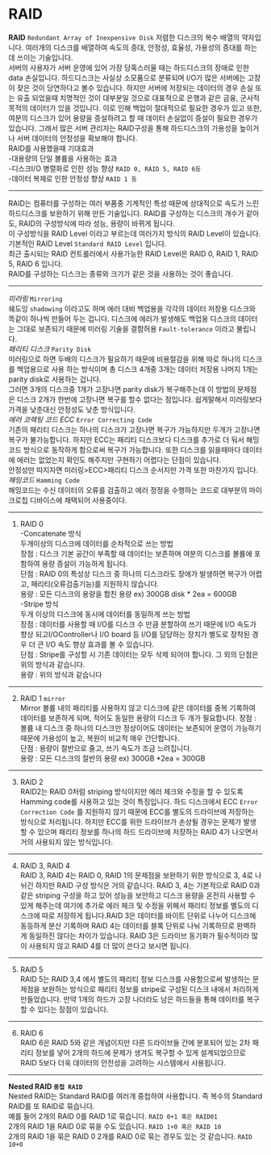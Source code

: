# RAID

**RAID**  `Redundant Array of Inexpensive Disk` 저렴한 디스크의 복수 배열의 약자입니다. 여러개의 디스크를 배열하여 속도의 증대, 안정성, 효율성, 가용성의 증대를 하는데 쓰이는 기술입니다. <br>
서버의 사용자가 서버 운영에 있어 가장 당혹스러울 때는 하드디스크의 장애로 인한 data 손실입니다. 하드디스크는 사실상 소모품으로 분류되며 I/O가
많은 서버에는 고장이 잦은 것이 당연하다고 볼수 있습니다. 하지만 서버에 저장되는 데이터의 경우 손실 또는 유출 되었을때 치명적인 것이 대부분일 것으로
대표적으로 은행과 같은 금융, 군사적 목적의 데이터가 있을 것입니다. 이로 인해 백업이 절대적으로 필요한 경우가 있고 또한, 여분의 디스크가 있어
용량을 증설하려고 할 때 데이터 손실없이 증설이 필요한 경우가 있습니다. 그래서 많은 서버 관리자는 RAID구성을 통해 하드디스크의 가용성을 높이거나
서버 데이터의 안정성을 확보해야 합니다. <br>
RAID를 사용했을때 기대효과 <br>
 -대용량의 단일 볼륨을 사용하는 효과 <br>
 -디스크I/O 병렬화로 인한 성능 향상 `RAID 0, RAID 5, RAID 6등` <br>
 -데이터 복제로 인한 안정성 향상 `RAID 1 등`
 
----
RAID는 컴퓨터를 구성하는 여러 부품중 기계적인 특성 때문에 상대적으로 속도가 느린 하드디스크를 보완하기 위해 만든 기술입니다.
RAID를 구성하는 디스크의 개수가 같아도, RAID의 구성방식에 따라 성능, 용량이 바뀌게 됩니다. <br>
이 구성방식을 RAID Level 이라고 부르는데 여러가지 방식의 RAID Level이 있습니다. <br>
기본적인 RAID Level `Standard RAID Level` 입니다. <br>
최근 출시되는 RAID 컨트롤러에서 사용가능한 RAID Level은 RAID 0, RAID 1, RAID 5, RAID 6 입니다. <br>
RAID를 구성하는 디스크는 종류와 크기가 같은 것을 사용하는 것이 좋습니다.

----
*미러링* `Mirroring` <br>
쉐도잉 `shadowing` 이라고도 하며 에러 대비 백업용을 각각의 데이터 저장용 디스크와 똑같이 하나씩 만들어 두는 겁니다.
디스크에 에러가 발생해도 백업용 디스크의 데이터는 그대로 보존되기 때문에 미러링 기술을 결함허용 `Fault-tolerance` 이라고 불립니다. <br>
*패리티 디스크* `Parity Disk` <br>
미러링으로 하면 두배의 디스크가 필요하기 때문에 비용절감을 위해 따로 하나의 디스크를 백업용으로 사용 하는 방식이며
총 디스크 4개중 3개는 데이터 저장용 나머지 1개는 parity disk로 사용하는 겁니다. <br>
그러면 3개의 디스크중 1개가 고장나면 parity disk가 복구해주는데 이 방법의 문제점은 디스크 2개가 한번에 고장나면 복구를 할수 없다는 점입니다.
쉽게말해서 미러링보다 가격을 낮춘대신 안정성도 낮춘 방식입니다. <br>
*에러 코렉팅 코드 ECC* `Error Correcting Code` <br>
기존의 패리티 디스크는 하나의 디스크가 고장나면 복구가 가능하지만 두개가 고장나면 복구가 불가능합니다. 하지만 ECC는 패리티 디스크보다
디스크를 추가로 더 둬서 해밍코드 방식으로 동작하게 함으로써 복구가 가능합니다. 또한 디스크를 읽을때마다 데이터에 에러는 없었는지 확인도 해주지만
구현하기 어렵다는 단점이 있습니다. <br>
안정성만 따지자면 미러링>ECC>패리티 디스크 순서지만 가격 또한 마찬가지 입니다. <br>
*해밍코드* `Hamming Code` <br>
해밍코드는 수신 데이터의 오류를 검출하고 에러 정정을 수행하는 코드로 대부분의 마이크로칩 디바이스에 채택되어 사용중이다.

----
1. RAID 0 <br>
 -Concatenate 방식 <br>
 두개이상의 디스크에 데이터를 순차적으로 쓰는 방법 <br>
 장점 : 디스크 기본 공간이 부족할 때 데이터는 보존하며 여분의 디스크를 볼륨에 포함하여 용량 증설이 가능하게 됩니다. <br>
 단점 : RAID 0의 특성상 디스크 중 하나의 디스크라도 장애가 발생하면 복구가 어렵고, 패리티(오류검출기능)를 지원하지 않습니다. <br>
 용량 : 모든 디스크의 용량을 합친 용량 ex) 300GB disk * 2ea = 600GB <br>
 -Stripe 방식 <br>
 두개 이상의 디스크에 동시에 데이터를 동일하게 쓰는 방법 <br>
 장점 : 데이터를 사용할 때 I/O를 디스크 수 만큼 분할하여 쓰기 때문에 I/O 속도가 향상 되고I/OController나 I/O board 등 I/O를 담당하는 장치가
 별도로 장착된 경우 더 큰 I/O 속도 향상 효과를 볼 수 있습니다. <br>
 단점 : Stripe를 구성할 시 기존 데이터는 모두 삭제 되어야 합니다. 그 외의 단점은 위의 방식과 같습니다. <br>
 용량 : 위의 방식과 같습니다 
 
----
2. RAID 1 `mirror` <br>
Mirror 볼륨 내의 패리티를 사용하지 않고 디스크에 같은 데이터를 중복 기록하여 데이터를 보존하게 되며, 적어도 동일한 용량의 디스크 두 개가 필요합니다.
장점 : 볼륨 내 디스크 중 하나의 디스크만 정상이어도 데이터는 보존되어 운영이 가능하기 때문에 가용성이 높고, 복원이 비교적 매우 간단합니다. <br>
단점 :  용량이 절반으로 줄고, 쓰기 속도가 조금 느려집니다. <br>
용량 : 모든 디스크의 절반의 용량 ex) 300GB *2ea = 300GB <br>

----
3. RAID 2 <br>
RAID2는 RAID 0처럼 striping 방식이지만 에러 체크와 수정을 할 수 있도록 Hamming code를 사용하고 있는 것이 특징입니다. 하드 디스크에서 
ECC `Error Correction Code` 를 지원하지 않기 때문에 ECC를 별도의 드라이브에 저장하는 방식으로 처리됩니다. 하지만 ECC를 위한 드라이브가 
손상될 경우는 문제가 발생할 수 있으며 패리티 정보를 하나의 하드 드라이브에 저장하는 RAID 4가 나오면서 거의 사용되지 않는 방식입니다.

----
4. RAID 3, RAID 4 <br>
RAID 3, RAID 4는 RAID 0, RAID 1의 문제점을 보완하기 위한 방식으로 3, 4로 나뉘긴 하지만 RAID 구성 방식은 거의 같습니다.
RAID 3, 4는 기본적으로 RAID 0과 같은 striping 구성을 하고 있어 성능을 보안하고 디스크 용량을 온전히 사용할 수 있게 해주는데 
여기에 추가로 에러 체크 및 수정을 위해서 패리티 정보를 별도의 디스크에 따로 저장하게 됩니다.RAID 3은 데이터를 바이트 단위로 나누어 디스크에
동등하게 분산 기록하며 RAID 4는 데이터를 블록 단위로 나눠 기록하므로 완벽하게 동일하진 않다는 차이가 있습니다. 
RAID 3은 드라이브 동기화가 필수적이라 많이 사용되지 않고 RAID 4를 더 많이 쓴다고 보시면 됩니다.

----
5. RAID 5 <br>
RAID 5는 RAID 3,4 에서 별도의 패리티 정보 디스크를 사용함으로써 발생하는 문제점을 보완하는 방식으로 패리티 정보를 stripe로 구성된 디스크 내에서
처리하게 만들었습니다. 만약 1개의 하드가 고장 나더라도 남은 하드들을 통해 데이터를 복구할 수 있다는 장점이 있습니다.

----
6. RAID 6 <br>
RAID 6은 RAID 5와 같은 개념이지만 다른 드라이브들 간에 분포되어 있는 2차 패리티 정보를 넣어 2개의 하드에 문제가 생겨도 복구할 수 있게
설계되었으므로 RAID 5보다 더욱 데이터의 안전성을 고려하는 시스템에서 사용됩니다.

----
**Nested RAID `중첩 RAID`** <br>
Nested RAID는 Standard RAID를 여러개 중첩하여 사용합니다. 즉 복수의 Standard RAID를 또 RAID로 묶습니다. <br>
예를 들어 2개의 RAID 0를 RAID 1로 묶습니다. `RAID 0+1 혹은 RAID01` <br>
2개의 RAID 1을 RAID 0로 묶을 수도 있습니다. `RAID 1+0 혹은 RAID 10` <br>
2개의 RAID 1을 묶은 RAID 0 2개를 RAID 0로 묶는 경우도 있는 것 같습니다. `RAID 10+0`
